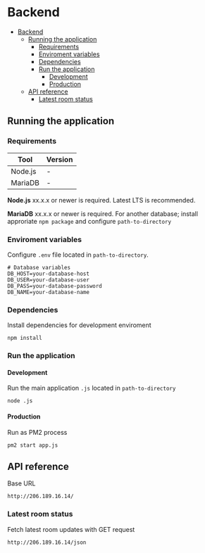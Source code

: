 # Backend

- [Backend](#backend)
	- [Running the application](#running-the-application)
		- [Requirements](#requirements)
		- [Enviroment variables](#enviroment-variables)
		- [Dependencies](#dependencies)
		- [Run the application](#run-the-application)
			- [Development](#development)
			- [Production](#production)
	- [API reference](#api-reference)
		- [Latest room status](#latest-room-status)

## Running the application

### Requirements

| Tool    | Version |
| ------- | ------- |
| Node.js | -       |
| MariaDB | -       |

**Node.js** xx.x.x or newer is required. Latest LTS is recommended.

**MariaDB** xx.x.x or newer is required. For another database; install approriate `npm package` and configure `path-to-directory`

### Enviroment variables

Configure `.env` file located in `path-to-directory`.

	# Database variables
	DB_HOST=your-database-host
	DB_USER=your-database-user
	DB_PASS=your-database-password
	DB_NAME=your-database-name

### Dependencies

Install dependencies for development enviroment

	npm install

### Run the application

#### Development

Run the main application `.js` located in `path-to-directory`

	node .js

#### Production

Run as PM2 process

	pm2 start app.js

## API reference

Base URL

`http://206.189.16.14/`

### Latest room status

Fetch latest room updates with GET request

`http://206.189.16.14/json`